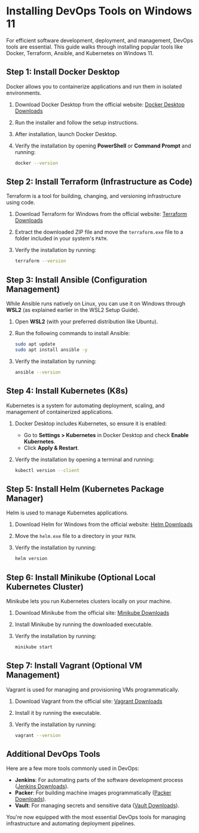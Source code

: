 # Installing DevOps Tools on Windows 11

For efficient software development, deployment, and management, DevOps tools are essential. This guide walks through installing popular tools like Docker, Terraform, Ansible, and Kubernetes on Windows 11.

## Step 1: Install Docker Desktop

Docker allows you to containerize applications and run them in isolated environments.

1. Download Docker Desktop from the official website: [Docker Desktop Downloads](https://www.docker.com/products/docker-desktop)
2. Run the installer and follow the setup instructions.
3. After installation, launch Docker Desktop.
4. Verify the installation by opening **PowerShell** or **Command Prompt** and running:

   ```bash
   docker --version
   ```

## Step 2: Install Terraform (Infrastructure as Code)

Terraform is a tool for building, changing, and versioning infrastructure using code.

1. Download Terraform for Windows from the official website: [Terraform Downloads](https://www.terraform.io/downloads)
2. Extract the downloaded ZIP file and move the `terraform.exe` file to a folder included in your system's `PATH`.
3. Verify the installation by running:

   ```bash
   terraform --version
   ```

## Step 3: Install Ansible (Configuration Management)

While Ansible runs natively on Linux, you can use it on Windows through **WSL2** (as explained earlier in the WSL2 Setup Guide).

1. Open **WSL2** (with your preferred distribution like Ubuntu).
2. Run the following commands to install Ansible:

   ```bash
   sudo apt update
   sudo apt install ansible -y
   ```

3. Verify the installation by running:

   ```bash
   ansible --version
   ```

## Step 4: Install Kubernetes (K8s)

Kubernetes is a system for automating deployment, scaling, and management of containerized applications.

1. Docker Desktop includes Kubernetes, so ensure it is enabled:
   - Go to **Settings > Kubernetes** in Docker Desktop and check **Enable Kubernetes**.
   - Click **Apply & Restart**.
2. Verify the installation by opening a terminal and running:

   ```bash
   kubectl version --client
   ```

## Step 5: Install Helm (Kubernetes Package Manager)

Helm is used to manage Kubernetes applications.

1. Download Helm for Windows from the official website: [Helm Downloads](https://helm.sh/docs/intro/install/)
2. Move the `helm.exe` file to a directory in your `PATH`.
3. Verify the installation by running:

   ```bash
   helm version
   ```

## Step 6: Install Minikube (Optional Local Kubernetes Cluster)

Minikube lets you run Kubernetes clusters locally on your machine.

1. Download Minikube from the official site: [Minikube Downloads](https://minikube.sigs.k8s.io/docs/start/)
2. Install Minikube by running the downloaded executable.
3. Verify the installation by running:

   ```bash
   minikube start
   ```

## Step 7: Install Vagrant (Optional VM Management)

Vagrant is used for managing and provisioning VMs programmatically.

1. Download Vagrant from the official site: [Vagrant Downloads](https://www.vagrantup.com/downloads)
2. Install it by running the executable.
3. Verify the installation by running:

   ```bash
   vagrant --version
   ```

## Additional DevOps Tools

Here are a few more tools commonly used in DevOps:

- **Jenkins**: For automating parts of the software development process ([Jenkins Downloads](https://www.jenkins.io/download/)).
- **Packer**: For building machine images programmatically ([Packer Downloads](https://www.packer.io/downloads)).
- **Vault**: For managing secrets and sensitive data ([Vault Downloads](https://www.vaultproject.io/downloads)).

You're now equipped with the most essential DevOps tools for managing infrastructure and automating deployment pipelines.
